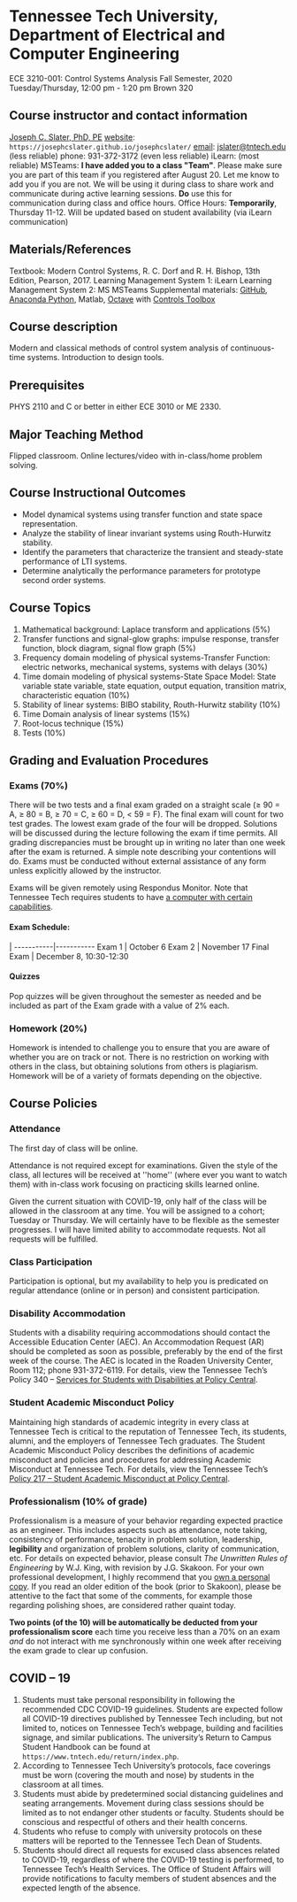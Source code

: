 

# Tennessee Tech University, Department of Electrical and Computer Engineering
ECE 3210-001: Control Systems Analysis
Fall Semester, 2020
Tuesday/Thursday, 12:00 pm - 1:20 pm
Brown 320

## Course instructor and contact information

[Joseph C. Slater, PhD, PE](https://josephcslater.github.io/josephcslater/)
[website](https://josephcslater.github.io/josephcslater/): `https://josephcslater.github.io/josephcslater/`
[email](mailto:jslater@tntech.edu): jslater@tntech.edu (less reliable)
phone: 931-372-3172 (even less reliable)
iLearn: (most reliable)
MSTeams: **I have added you to a class "Team"**. Please make sure you are part of this team if you registered after August 20. Let me know to add you if you are not.  We will be using it during class to share work and communicate during active learning sessions. **Do** use this for communication during class and office hours.
Office Hours: **Temporarily**, Thursday 11-12. Will be updated based on student availability (via iLearn communication)

## Materials/References
Textbook: Modern Control Systems, R. C. Dorf and R. H. Bishop, 13th Edition, Pearson, 2017.
Learning Management System 1: iLearn
Learning Management System 2: MS MSTeams
Supplemental materials: [GitHub](https://github.com/josephcslater/Tennessee_Tech_ECE_3210), [Anaconda Python](https://www.anaconda.com/products/individual), Matlab, [Octave](https://www.gnu.org/software/octave/) with [Controls Toolbox](https://wiki.octave.org/Category:Octave_Forge)

## Course description
Modern and classical methods of control system analysis of continuous-time systems. Introduction to design tools.

## Prerequisites
PHYS 2110 and C or better in either ECE 3010 or ME 2330.

## Major Teaching Method
Flipped classroom. Online lectures/video with in-class/home problem solving.

## Course Instructional Outcomes
-   Model dynamical systems using transfer function and state space representation.
-   Analyze the stability of linear invariant systems using Routh-Hurwitz stability.
-   Identify the parameters that characterize the  transient and steady-state performance of LTI systems.
-   Determine analytically the performance parameters for prototype second order systems.

## Course Topics
1.  Mathematical background: Laplace transform and applications (5%)
2.  Transfer functions and signal-glow graphs: impulse response,
transfer function, block diagram, signal flow graph (5%)
3.  Frequency domain modeling of physical systems-Transfer Function:
electric networks, mechanical systems, systems with delays (30%)
4.  Time domain modeling of physical systems-State Space Model: State
variable state variable, state equation, output equation,
transition matrix, characteristic equation (10%)
5.  Stability of linear systems: BIBO stability, Routh-Hurwitz stability (10%)
6.  Time Domain analysis of linear systems (15%)
7.  Root-locus technique (15%)
8.  Tests (10%)

## Grading and Evaluation Procedures
<!-- a normal html comment   ### Grading and evaluation procedures -->

### Exams (70%)
There will be two tests and a final exam graded on a straight scale (≥ 90 = A, ≥ 80 = B, ≥ 70 = C, ≥ 60 = D, < 59 = F). The final exam will count for two test grades. The lowest exam grade of the four will be dropped. Solutions will be discussed during the lecture following the exam if time permits. All grading discrepancies must be brought up in writing no later than one week after the exam is returned. A simple note describing your contentions will do. Exams must be conducted without external assistance of any form unless explicitly allowed by the instructor.

Exams will be given remotely using Respondus Monitor. Note that Tennessee Tech requires students to have [a computer with certain capabilities](https://www.tntech.edu/engineering/programs/resources/comp-specs.php).

#### Exam Schedule:

 |
-----------|-----------
Exam 1     | October 6
Exam 2     | November 17
Final Exam | December 8, 10:30-12:30

#### Quizzes
Pop quizzes will be given throughout the semester as needed and be included as part of the Exam grade with a value of 2% each.

### Homework (20%)
Homework is intended to challenge you to ensure that you are aware of whether you are on track or not. There is no restriction on working with others in the class, but obtaining solutions from others is plagiarism. Homework will be of a variety of formats depending on the objective.

## Course Policies

### Attendance
The first day of class will be online.

Attendance is not required except for examinations. Given the style of the class, all lectures will be received at ''home'' (where ever you want to watch them) with in-class work focusing on practicing skills learned online.

Given the current situation with COVID-19, only half of the class will be allowed in the classroom at any time. You will be assigned to a cohort; Tuesday or Thursday. We will certainly have to be flexible as the semester progresses. I will have limited ability to accommodate requests. Not all requests will be fulfilled.

### Class Participation
Participation is optional, but my availability to help you is predicated on regular attendance (online or in person) and consistent participation.

### Disability Accommodation
Students with a disability requiring accommodations should contact the Accessible Education Center (AEC).  An Accommodation Request (AR) should be completed as soon as possible, preferably by the end of the first week of the course.  The AEC is located in the Roaden University Center, Room 112; phone 931-372-6119. For details, view the Tennessee Tech’s Policy 340 – [Services for Students with Disabilities at Policy Central](www.tntech.edu/policies).

### Student Academic Misconduct Policy
Maintaining high standards of academic integrity in every class at Tennessee Tech is critical to the reputation of Tennessee Tech, its students, alumni, and the employers of Tennessee Tech graduates. The Student Academic Misconduct Policy describes the definitions of academic misconduct and policies and procedures for addressing Academic Misconduct at Tennessee Tech.  For details, view the Tennessee Tech’s [Policy 217 – Student Academic Misconduct at Policy Central](https://tntech.policytech.com/dotNet/documents/?docid=701).


### Professionalism (10% of grade)
Professionalism is a measure of your behavior regarding expected practice as an engineer. This includes aspects such as attendance, note taking, consistency of performance, tenacity in problem solution, leadership, **legibility** and organization of problem solutions, clarity of communication, etc. For details on expected behavior, please consult *The Unwritten Rules of Engineering* by W.J. King, with revision by J.G. Skakoon. For your own professional development, I highly recommend that you [own a personal copy](https://www.amazon.com/Unwritten-Laws-Engineering-James-Skakoon-dp-0791861961/dp/0791861961/ref=mt_other?_encoding=UTF8&me=&qid=). If you read an older edition of the book (prior to Skakoon), please be attentive to the fact that some of the comments, for example those regarding polishing shoes, are considered rather quaint today.

**Two points (of the 10) will be automatically be deducted from your professionalism score** each time you receive less than a 70% on an exam *and* do not interact with me synchronously within one week after receiving the exam grade to clear up confusion.

## COVID – 19
1.  Students must take personal responsibility in following the recommended CDC COVID-19 guidelines. Students are expected follow all COVID-19 directives published by Tennessee Tech including, but not limited to, notices on Tennessee Tech’s webpage, building and facilities signage, and similar publications.  The university’s Return to Campus Student Handbook can be found at `https://www.tntech.edu/return/index.php`.
2.  According to Tennessee Tech University’s protocols, face coverings must be worn (covering the mouth and nose) by students in the classroom at all times.
3.  Students must abide by predetermined social distancing guidelines and seating arrangements. Movement during class sessions should be limited as to not endanger other students or faculty. Students should be conscious and respectful of others and their health concerns.
4.  Students who refuse to comply with university protocols on these matters will be reported to the Tennessee Tech Dean of Students.
5.  Students should direct all requests for excused class absences related to COVID-19, regardless of where the COVID-19 testing is performed, to Tennessee Tech’s Health Services. The Office of Student Affairs will provide notifications to faculty members of student absences and the expected length of the absence.
